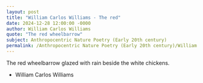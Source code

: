 ```yaml
---
layout: post
title: "William Carlos Williams - The red"
date: 2024-12-28 12:00:00 -0000
author: William Carlos Williams
quote: "The red wheelbarrow"
subject: Anthropocentric Nature Poetry (Early 20th century)
permalink: /Anthropocentric Nature Poetry (Early 20th century)/William Carlos Williams/William Carlos Williams - The red
---
```


The red wheelbarrow
  glazed with rain
  beside the white
  chickens.

- William Carlos Williams
